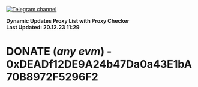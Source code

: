 [![Telegram channel](https://img.shields.io/endpoint?url=https://runkit.io/damiankrawczyk/telegram-badge/branches/master?url=https://t.me/n4z4v0d)](https://t.me/n4z4v0d) 

**Dynamic Updates Proxy List with Proxy Checker**  
**Last Updated: 20.12.23 11:29**

# DONATE (_any evm_) - 0xDEADf12DE9A24b47Da0a43E1bA70B8972F5296F2
